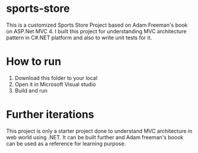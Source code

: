 # sports-store
This is a customized Sports Store Project based on Adam Freeman's book on ASP.Net MVC 4. I built this project for understanding MVC architecture pattern in C#.NET platform and also to write unit tests for it.

# How to run
1. Download this folder to your local
2. Open it in Microsoft Visual studio
3. Build and run

# Further iterations
This project is only a starter project done to understand MVC architecture in web world using .NET. It can be built further and Adam freeman's boook can be used as a reference for learning purpose.
